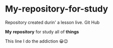 # My-repository-for-study
Repository created durin' a lesson live. Git Hub


**My** **repository** for study all of **things**
 
This line I do the addiction 
😀:wink:
